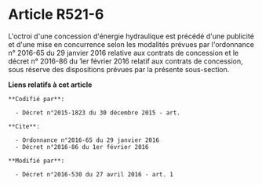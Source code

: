 # Article R521-6

L'octroi d'une concession d'énergie hydraulique est précédé d'une publicité et d'une mise en concurrence selon les modalités
prévues par l'ordonnance n° 2016-65 du 29 janvier 2016 relative aux contrats de concession et le décret n° 2016-86 du 1er
février 2016 relatif aux contrats de concession, sous réserve des dispositions prévues par la présente sous-section.

**Liens relatifs à cet article**

	**Codifié par**:

	  - Décret n°2015-1823 du 30 décembre 2015 - art.

	**Cite**:

	  - Ordonnance n°2016-65 du 29 janvier 2016
	  - Décret n°2016-86 du 1er février 2016

	**Modifié par**:

	  - Décret n°2016-530 du 27 avril 2016 - art. 1
